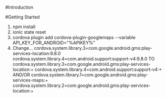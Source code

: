 #Introduction 


#Getting Started
1. npm install
2. ionic state reset
3. cordova plugin add cordova-plugin-googlemaps --variable API_KEY_FOR_ANDROID="%APIKEY%"
3. Change...
cordova.system.library.3=com.google.android.gms:play-services-location:9.8.0
cordova.system.library.4=com.android.support:support-v4:9.8.0
TO
cordova.system.library.3=com.google.android.gms:play-services-location:+
cordova.system.library.4=com.android.support:support-v4:+
AND/OR
cordova.system.library.1=com.google.android.gms:play-services-maps:+
cordova.system.library.2=com.google.android.gms:play-services-location:+